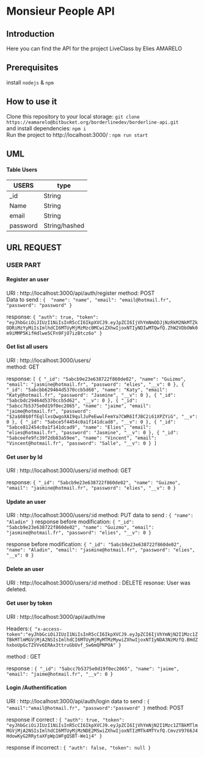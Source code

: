 # Monsieur People API

## Introduction  
Here you can find the API for the project LiveClass by Elies AMARELO

## Prerequisites  

install `nodejs` & `npm`
  
## How to use it
Clone this repository to your local storage:
`git clone https://eamarelo@bitbucket.org/borderlinedev/borderline-api.git`
<br>
and install dependencies:
`npm i`
<br>
Run the project to http://localhost:3000/ :
`npm run start`

## UML

#### Table Users

| USERS | type
| --- | --- 
| _id | String
|Name | String
| email | String
| password | String/hashed

## URL REQUEST

### USER PART
#### Register an user

URI : http://localhost:3000/api/auth/register
method: POST  
Data to send :
`{ 
	"name": "name",
	"email": "email@hotmail.fr",
	"password": "password"
}`
  
response: 
`{
    "auth": true,
    "token": "eyJhbGciOiJIUzI1NiIsInR5cCI6IkpXVCJ9.eyJpZCI6IjVhYmNmODJjNzRkM2NkMTZkODRiMzYyMiIsImlhdCI6MTUyMjMzMzc0MCwiZXhwIjoxNTIyNDIwMTQwfQ.ZhW2VDbOWk0m9iMMP5KifHdlwe5CFn9FjO7izBtcz6o"
}`
  
#### Get list all users
  
URI : http://localhost:3000/users/  
method: GET
  
response: 
`[
    {
        "_id": "5abcb9e23e638722f860de02",
        "name": "Guizmo",
        "email": "jasmine@hotmail.fr",
        "password": "elies",
        "__v": 0
    },
    {
        "_id": "5abcbb629464d5370ccb5d60",
        "name": "Katy",
        "email": "Katy@hotmail.fr",
        "password": "Jasmine",
        "__v": 0
    },
    {
        "_id": "5abcbdc29464d5370ccb5d62",
        "__v": 0
    },
    {
        "_id": "5abcc7b5375e0d19f0ec2065",
        "name": "jaime",
        "email": "jaime@hotmail.fr",
        "password": "$2a$08$0ffEqllxsQwgoXAI9qulJuPeEwwlFemYa7CWR6IfJBC2i61XPZYiG",
        "__v": 0
    },
    {
        "_id": "5abce5f4454c0a1f141dcad8",
        "__v": 0
    },
    {
        "_id": "5abce812454c0a1f141dcad9",
        "name": "Elies",
        "email": "elies@hotmail.fr",
        "password": "Jasmine",
        "__v": 0
    },
    {
        "_id": "5abceefe9fc39f2db83a59ee",
        "name": "Vincent",
        "email": "Vincent@hotmail.fr",
        "password": "Salle",
        "__v": 0
    }
]`
#### Get user by Id

URI : http://localhost:3000/users/:id
method: GET

response: 
`{
    "_id": "5abcb9e23e638722f860de02",
    "name": "Guizmo",
    "email": "jasmine@hotmail.fr",
    "password": "elies",
    "__v": 0
}`

#### Update an user

URI : http://localhost:3000/users/:id
method: PUT 
data to send :
`{
	"name": "Aladin"
}`
response before modification: 
`{
    "_id": "5abcb9e23e638722f860de02",
    "name": "Guizmo",
    "email": "jasmine@hotmail.fr",
    "password": "elies",
    "__v": 0
}`

response before modification: `{
    "_id": "5abcb9e23e638722f860de02",
    "name": "Aladin",
    "email": "jasmine@hotmail.fr",
    "password": "elies",
    "__v": 0
}`

#### Delete an user

URI : http://localhost:3000/users/:id
method : DELETE
resonse: User was deleted.

#### Get user by token
URI : http://localhost:3000/api/auth/me

Headers:`{
	"x-access-token":"eyJhbGciOiJIUzI1NiIsInR5cCI6IkpXVCJ9.eyJpZCI6IjVhYmNjN2I1Mzc1ZTBkMTlmMGVjMjA2NSIsImlhdCI6MTUyMjMyMTMzMywiZXhwIjoxNTIyNDA3NzMzfQ.BHdZhxboUpGcTZVVv6ERAx3ttruGbUvf_Sw6mQPNPOA"
}`

method : GET

response :
`{
    "_id": "5abcc7b5375e0d19f0ec2065",
    "name": "jaime",
    "email": "jaime@hotmail.fr",
    "__v": 0
}`

#### Login /Authentification

URI : http://localhost:3000/api/auth/login
data to send :
`{
	"email":"email@hotmail.fr",
	"password":"password"
}`
method: POST

response if correct : 
`{
    "auth": true,
    "token": "eyJhbGciOiJIUzI1NiIsInR5cCI6IkpXVCJ9.eyJpZCI6IjVhYmNjN2I1Mzc1ZTBkMTlmMGVjMjA2NSIsImlhdCI6MTUyMjMzNDE2MSwiZXhwIjoxNTIzMTk4MTYxfQ.CmvzV9766J4HdowKyG2RRytaXFpWp1WFgQSBT-We1j4"
}`

response if incorrect : 
`{
    "auth": false,
    "token": null
}`

